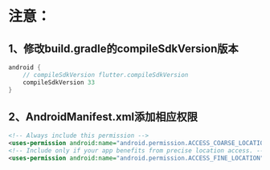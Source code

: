 # 注意：
## 1、修改build.gradle的compileSdkVersion版本
```gradle
android {
    // compileSdkVersion flutter.compileSdkVersion
    compileSdkVersion 33
}
```
## 2、AndroidManifest.xml添加相应权限
```xml
<!-- Always include this permission -->
<uses-permission android:name="android.permission.ACCESS_COARSE_LOCATION" />
<!-- Include only if your app benefits from precise location access. -->
<uses-permission android:name="android.permission.ACCESS_FINE_LOCATION" />
```